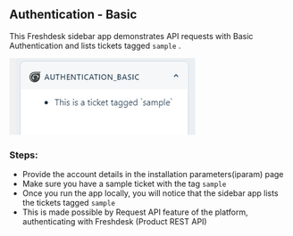 ## Authentication - Basic

This Freshdesk sidebar app demonstrates API requests with Basic Authentication and lists tickets tagged `sample` .

![](./app/preview.png)

### Steps:
- Provide the account details in the installation parameters(iparam) page
- Make sure you have a sample ticket with the tag `sample`
- Once you run the app locally, you will notice that the sidebar app lists the tickets tagged `sample`
- This is made possible by Request API feature of the platform, authenticating with Freshdesk (Product REST API)

